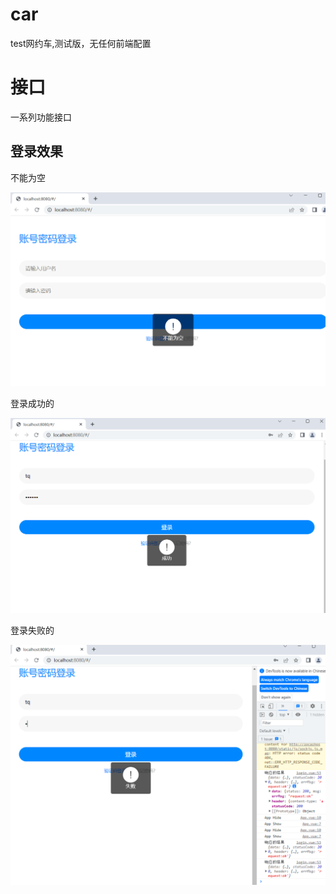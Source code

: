 # car
test网约车,测试版，无任何前端配置
# 接口
一系列功能接口
## 登录效果

不能为空

![image-20230406103218523](README.assets/image-20230406103218523.png)

登录成功的

![image-20230406103303019](README.assets/image-20230406103303019.png)

登录失败的

![image-20230406103542630](README.assets/image-20230406103542630.png)

